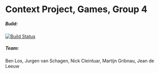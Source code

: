 Context Project, Games, Group 4
===============================


##### Build:
[![Build Status](https://magnum.travis-ci.com/foresterre/ContextProject.svg?token=H8sHLqstbVHvE3TKAiub&branch=master)](https://magnum.travis-ci.com/foresterre/ContextProject)

##### Team:

Ben Los,
Jurgen van Schagen,
Nick Cleintuar,
Martijn Gribnau,
Jean de Leeuw

